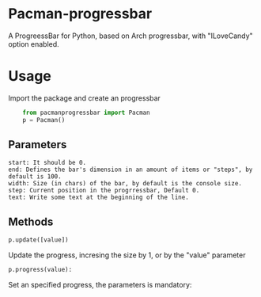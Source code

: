 Pacman-progressbar
==================

A ProgreessBar for Python, based on Arch progressbar, with "ILoveCandy" option enabled.


Usage
=================

Import the package and create an progressbar
~~~~~ python
	from pacmanprogressbar import Pacman
    p = Pacman()
~~~~~

Parameters
----------
    start: It should be 0.
    end: Defines the bar's dimension in an amount of items or "steps", by default is 100.
    width: Size (in chars) of the bar, by default is the console size. 
    step: Current position in the progrressbar, Default 0.
    text: Write some text at the beginning of the line.


Methods
-------
~~~~~ python
p.update([value])
~~~~~
Update the progress, incresing the size by 1, or by the "value" parameter

~~~~~ python
p.progress(value):
~~~~~
Set an specified progress, the parameters is mandatory: